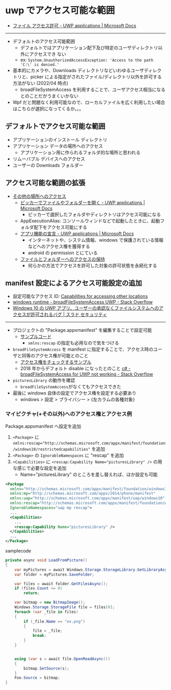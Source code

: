 # uwp でアクセス可能な範囲

- [ファイル アクセス許可 \- UWP applications \| Microsoft Docs](https://docs.microsoft.com/ja-jp/windows/uwp/files/file-access-permissions)

---

- デフォルトのアクセス可能範囲
  - デフォルトではアプリケーション配下及び特定のユーザディレクトリ以外にアクセスでき ない
  - ex: `System.UnauthorizedAccessException: 'Access to the path 'C:\' is denied.'`
- 基本的にカメラや、Downloads ディレクトリなどいわゆるユーザディレクトリと、picker による指定がされたファイル/ディレクトリ以外を許可する方法がない (2022/04 時点)
  - broadFileSystemAccess を利用することで、ユーザアクセス相当になるとのことだがうまくいかない
- Wpf だと問題なく利用可能なので、ローカルファイルを広く利用したい場合はこちらが選択になってくるか。。。

## デフォルトでアクセス可能な範囲

- アプリケーションのインストール ディレクトリ
- アプリケーション データの場所へのアクセス
  - アプリケーション用に作られるフォルダ的な場所と思われる
- リムーバブル デバイスへのアクセス
- ユーザーの Downloads フォルダー

## アクセス可能な範囲の拡張

- [その他の場所へのアクセス](https://docs.microsoft.com/ja-jp/windows/uwp/files/file-access-permissions#accessing-additional-locations)
  - [ピッカーでファイルやフォルダーを開く \- UWP applications \| Microsoft Docs](https://docs.microsoft.com/ja-jp/windows/uwp/files/quickstart-using-file-and-folder-pickers)
    - ピッカーで選択したフォルダやディレクトリはアクセス可能になる
  - AppExecutionAlias: コンソールウィンドなどで起動したときに、起動フォルダ配下をアクセス可能にする
  - [アプリ機能の宣言 \- UWP applications \| Microsoft Docs](https://docs.microsoft.com/ja-jp/windows/uwp/packaging/app-capability-declarations)
    - インターネットや、システム情報、windows で保護されている情報などへのアクセス権を獲得する
    - android の permission とにている
  - [ファイルとフォルダーへのアクセスの保持](https://docs.microsoft.com/ja-jp/windows/uwp/files/file-access-permissions#retaining-access-to-files-and-folders)
    - 何らかの方法でアクセスを許可した対象の許可状態を永続化する

## manifest 設定によるアクセス可能設定の追加

- 設定可能なアクセス ID: [Capabilities for accessing other locations](https://docs.microsoft.com/en-us/windows/uwp/files/file-access-permissions#capabilities-for-accessing-other-locations)
- [windows runtime \- broadFileSystemAccess UWP \- Stack Overflow](https://stackoverflow.com/questions/50559764/broadfilesystemaccess-uwp)
- [Windows 10 の UWP アプリ、ユーザーの承認なくファイルシステムへのアクセスが許可されるバグ \| スラド セキュリティ](https://security.srad.jp/story/18/11/03/0018224/)

---

- プロジェクトの "Package.appxmanifest" を編集することで設定可能
  - [サンプルコード](https://docs.microsoft.com/en-us/windows/uwp/files/file-access-permissions#example)
    - `xmlns:rescap` の指定も必用なので気をつける
- `broadFileSystemAccess` を manifest に指定することで、アクセス時のユーザと同等のアクセス権が可能とのこと
  - [アクセス権をチェックするサンプル](./sampleCheckpermission.md)
  - 2018 年からデフォルト disable になったとのこと [c\# \- broadFileSystemAccess for UWP not working \- Stack Overflow](https://stackoverflow.com/questions/59802498/broadfilesystemaccess-for-uwp-not-working)
- `picturesLibrary` の動作を確認
  - `broadFileSystemAccess`がなくてもアクセスできた
- 最後に windows 自体の設定でアクセス権を設定する必要あり
  - windows \> 設定 \> プライバシー \> {左カラムの各種対象}

### マイピクチャ(+その以外)へのアクセス権とアクセス例

Package.appxmanifest へ設定を追加

1. `<Package>` に `xmlns:rescap="http://schemas.microsoft.com/appx/manifest/foundation/windows10/restrictedcapabilities"` を追加
2. `<Package>` の `IgnorableNamespaces` に "rescap" を追加
3. `<Capabilities>` に `<rescap:Capability Name="picturesLibrary" />` の用な感じで必要な設定を追加
   - Name="picturesLibrary" のところを差し替えれば、ほか設定も可能

```xml
<Package
  xmlns="http://schemas.microsoft.com/appx/manifest/foundation/windows10"
  xmlns:mp="http://schemas.microsoft.com/appx/2014/phone/manifest"
  xmlns:uap="http://schemas.microsoft.com/appx/manifest/uap/windows10"
  xmlns:rescap="http://schemas.microsoft.com/appx/manifest/foundation/windows10/restrictedcapabilities"
  IgnorableNamespaces="uap mp rescap">
  ...
  <Capabilities>
    ...
    <rescap:Capability Name="picturesLibrary" />
  </Capabilities>
  ...
</Package>
```

samplecode

```cs
private async void LoadFromPicture()
{
    var myPictures = await Windows.Storage.StorageLibrary.GetLibraryAsync(Windows.Storage.KnownLibraryId.Pictures);
    var folder = myPictures.SaveFolder;

    var files = await folder.GetFilesAsync();
    if (files.Count <= 0)
        return;

    var bitmap = new BitmapImage();
    Windows.Storage.StorageFile file = files[0];
    foreach (var _file in files)
    {
        if (_file.Name == "ex.png")
        {
            file = _file;
            break;
        }
    }


    using (var s = await file.OpenReadAsync())
    {
        bitmap.SetSource(s);
    }
    Foo.Source = bitmap;
}
```
